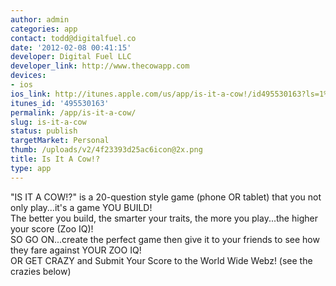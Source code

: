 ```yaml
---
author: admin
categories: app
contact: todd@digitalfuel.co
date: '2012-02-08 00:41:15'
developer: Digital Fuel LLC
developer_link: http://www.thecowapp.com
devices: 
- ios
ios_link: http://itunes.apple.com/us/app/is-it-a-cow!/id495530163?ls=1%26mt=8
itunes_id: '495530163'
permalink: /app/is-it-a-cow/
slug: is-it-a-cow
status: publish
targetMarket: Personal
thumb: /uploads/v2/4f23393d25ac6icon@2x.png
title: Is It A Cow!?
type: app
---
```


"IS IT A COW!?" is a 20-question style game (phone OR tablet) that you not only play...it's a game YOU BUILD!<br />
The better you build, the smarter your traits, the more you play...the higher your score (Zoo IQ)!<br />
SO GO ON...create the perfect game then give it to your friends to see how they fare against YOUR ZOO IQ!<br />
OR GET CRAZY and Submit Your Score to the World Wide Webz! (see the crazies below)